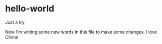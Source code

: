# hello-world
Just a try

Now I'm writing some new words in this file to make some changes.
I love China!
